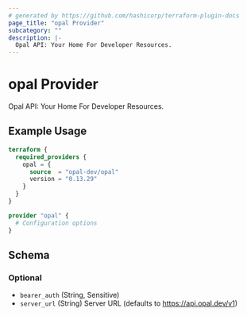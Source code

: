 ```yaml
---
# generated by https://github.com/hashicorp/terraform-plugin-docs
page_title: "opal Provider"
subcategory: ""
description: |-
  Opal API: Your Home For Developer Resources.
---
```


# opal Provider

Opal API: Your Home For Developer Resources.

## Example Usage

```terraform
terraform {
  required_providers {
    opal = {
      source  = "opal-dev/opal"
      version = "0.13.29"
    }
  }
}

provider "opal" {
  # Configuration options
}
```

<!-- schema generated by tfplugindocs -->
## Schema

### Optional

- `bearer_auth` (String, Sensitive)
- `server_url` (String) Server URL (defaults to https://api.opal.dev/v1)
